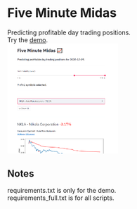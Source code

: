 # Five Minute Midas
Predicting profitable day trading positions.  
Try the [demo](https://five-minute-midas.herokuapp.com/).  
<img src="data/demo/demo.png" width="50%" height="50%">
## Notes
requirements.txt is only for the demo.  
requirements_full.txt is for all scripts.
